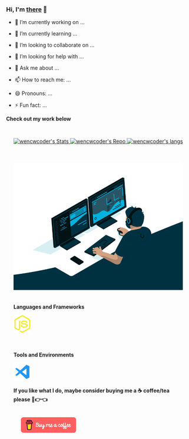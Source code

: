### Hi,  I'm [there](https://wencwcoder.github.io/) 👋

<!--
**wencwcoder/wencwcoder** is a ✨ _special_ ✨ repository because its `README.md` (this file) appears on your GitHub profile.

Here are some ideas to get you started:

- 🔭 I’m currently working on ...

- 🌱 I’m currently learning ...

- 👯 I’m looking to collaborate on ...

- 🤔 I’m looking for help with ...

- 💬 Ask me about ...

- 📫 How to reach me: ...

- 😄 Pronouns: ...

- ⚡ Fun fact: ...
  -->

- 🔭 I’m currently working on ...

- 🌱 I’m currently learning ...

- 👯 I’m looking to collaborate on ...

- 🤔 I’m looking for help with ...

- 💬 Ask me about ...

- 📫 How to reach me: ...

- 😄 Pronouns: ...

- ⚡ Fun fact: ...

  

**Check out my work below**

<div style="padding: 20px">
    <a href="https://github.com/wencwcoder">
        <!--
        <img src="https://github-readme-stats.vercel.app/api?username=wencwcoder&title_color=fff&text_color=fff&show_icons=true&&bg_color=45,e66346,904e95" alt="wencwcoder's Stats">
		-->
        <img width="460" style="margin: 10px 0" src="https://github-readme-stats.vercel.app/api?username=wencwcoder&show_icons=true&theme=vue-dark" alt="wencwcoder's Stats">
        <img width="460" style="margin: 10px 0" src="https://github-readme-stats.vercel.app/api/pin/?username=wencwcoder&repo=wencwcoder.github.io&show_owner=true" alt="wencwcoder's Repo">
        <img width="460" style="margin: 10px 0" src="https://github-readme-stats.vercel.app/api/top-langs/?username=wencwcoder&layout=compact" alt="wencwcoder's langs">
    </a>
</div>
<div style="padding: 20px">
	<img alt="GIF" src="https://raw.githubusercontent.com/wencwcoder/wencwcoder/main/icon/code.gif" width="460"/>
    <div style="padding: 20px 0">
    	<p><b>Languages and Frameworks<b/><p/>
        <p>
            <img src="https://raw.githubusercontent.com/wencwcoder/wencwcoder/main/icon/javascript.png" alt="javascript">
        <p/>
    <div/>
    <div style="padding: 20px 0">
    	<p><b>Tools and Environments<b/><p/>
        <p>
            <img src="https://raw.githubusercontent.com/wencwcoder/wencwcoder/main/icon/vscode.png" alt="vscode">
        <p/>
    <div/>
</div>


If you like what I do, maybe consider buying me a ☕ coffee/tea please 🥺👉👈
<div style="padding: 20px">
	<a href="https://github.com/wencwcoder">
		<img src="https://raw.githubusercontent.com/wencwcoder/wencwcoder/main/icon/buymeacoffee.png" alt="Buy Me A Coffee"width="150" >
	<a/>
<div/>


